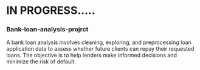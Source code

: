 # IN PROGRESS.....
### Bank-loan-analysis-projrct
A bank loan analysis involves cleaning, exploring, and preprocessing loan application data to assess whether future clients can repay their requested loans. The objective is to help lenders make informed decisions and minimize the risk of default.
